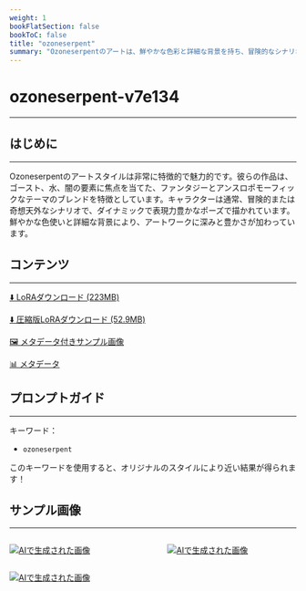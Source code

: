 ```yaml
---
weight: 1
bookFlatSection: false
bookToC: false
title: "ozoneserpent"
summary: "Ozoneserpentのアートは、鮮やかな色彩と詳細な背景を持ち、冒険的なシナリオで動的なキャラクターを特徴とする、ファンタジーとアンスロポモーフィックなテーマを独自にブレンドしています。"
---
```


<!--markdownlint-disable MD025 MD033 -->

# ozoneserpent-v7e134

---

## はじめに

---

Ozoneserpentのアートスタイルは非常に特徴的で魅力的です。彼らの作品は、ゴースト、水、闇の要素に焦点を当てた、ファンタジーとアンスロポモーフィックなテーマのブレンドを特徴としています。キャラクターは通常、冒険的または奇想天外なシナリオで、ダイナミックで表現力豊かなポーズで描かれています。鮮やかな色使いと詳細な背景により、アートワークに深みと豊かさが加わっています。

## コンテンツ

---

[⬇️ LoRAダウンロード (223MB)](https://huggingface.co/k4d3/yiff_toolkit/resolve/main/compass_loras/ozoneserpent-v7e134/ozoneserpent-v7e134.safetensors?download=true)

[⬇️ 圧縮版LoRAダウンロード (52.9MB)](https://huggingface.co/k4d3/yiff_toolkit/resolve/main/compass_loras/ozoneserpent-v7e134/ozoneserpent-v7e134_frockpt1_th-3.55.safetensors)

[🖼️ メタデータ付きサンプル画像](https://huggingface.co/k4d3/yiff_toolkit/tree/main/static/ozoneserpent)

<!--
[📐 データセット](https://huggingface.co/datasets/k4d3/furry/tree/main/)
-->

[📊 メタデータ](https://huggingface.co/k4d3/yiff_toolkit/resolve/main/compass_loras/ozoneserpent-v7e134/ozoneserpent-v7e134.json)

## プロンプトガイド

---

キーワード：

- `ozoneserpent`

このキーワードを使用すると、オリジナルのスタイルにより近い結果が得られます！

<!--

### 推奨タグ

-->

## サンプル画像

---

<!-- ⚠️ TODO: サムネイル -->

<div style="display: flex; justify-content: space-between;">
  <div style="display: flex; justify-content: space-between; width: 45%;">

[![AIで生成された画像](https://huggingface.co/k4d3/yiff_toolkit/resolve/main/static/ozoneserpent/i2i_00036_.png)](https://huggingface.co/k4d3/yiff_toolkit/resolve/main/static/ozoneserpent/i2i_00036_.png)

</div>
  <div style="display: flex; justify-content: space-between; width: 45%;">

[![AIで生成された画像](https://huggingface.co/k4d3/yiff_toolkit/resolve/main/static/ozoneserpent/i2i_00056_.png)](https://huggingface.co/k4d3/yiff_toolkit/resolve/main/static/ozoneserpent/i2i_00056_.png)

  </div>
</div>

<div style="display: flex; justify-content: space-between;">

[![AIで生成された画像](https://huggingface.co/k4d3/yiff_toolkit/resolve/main/static/ozoneserpent/i2i/horny-awoo.png)](https://huggingface.co/k4d3/yiff_toolkit/resolve/main/static/ozoneserpent/i2i/horny-awoo.png)

</div>
